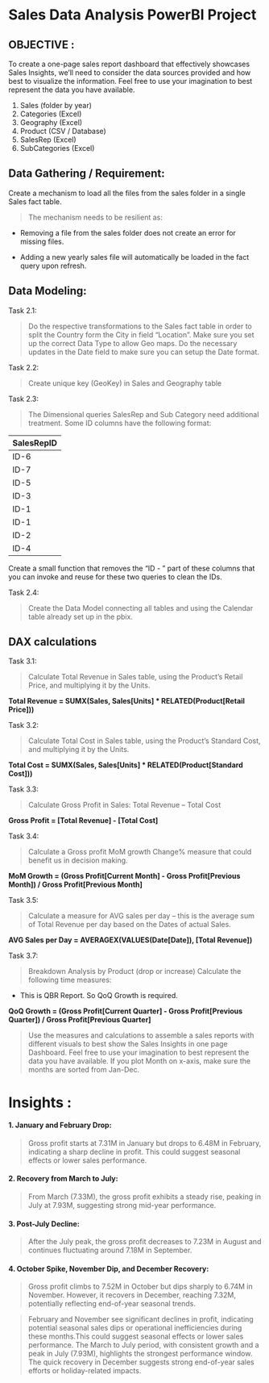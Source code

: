 # Sales Data Analysis PowerBI Project

## OBJECTIVE :

To create a one-page sales report dashboard that effectively showcases Sales Insights, we’ll need to consider the data sources provided and how best to visualize the information. Feel free to use your imagination to best represent the data you have available.

1.	Sales (folder by year)
2.	Categories (Excel)
3.	Geography (Excel)
4.	Product (CSV / Database)
5.	SalesRep (Excel)
6.	SubCategories (Excel)

## Data Gathering / Requirement:

Create a mechanism to load all the files from the sales folder in a single Sales fact table.

> The mechanism needs to be resilient as:

 - Removing a file from the sales folder does not create an error for missing files.
 
 - Adding a new yearly sales file will automatically be loaded in the fact query upon refresh.

## Data Modeling: 
Task 2.1: 
> Do the respective transformations to the Sales fact table in order to split the Country form the City in field “Location”. Make sure you set up the correct Data Type to allow Geo maps.
Do the necessary updates in the Date field to make sure you can setup the Date format.

Task 2.2: 
> Create unique key (GeoKey) in Sales and Geography table

Task 2.3:
> The Dimensional queries SalesRep and Sub Category need additional treatment. Some ID columns have the following format:

| SalesRepID  |
| :---------- | 
| ID-6        | 
| ID-7        |
| ID-5        |        
| ID-3        | 
| ID-1        | 
| ID-1        |
| ID-2        |
| ID-4        |

Create a small function that removes the “ID - ” part of these columns that you can invoke and reuse for these two queries to clean the IDs.

Task 2.4: 
> Create the Data Model connecting all tables and using the Calendar table already set up in the pbix.

## DAX calculations

Task 3.1:
> Calculate Total Revenue in Sales table, using the Product’s Retail Price, and multiplying it by the Units.

**Total Revenue = SUMX(Sales, Sales[Units] * RELATED(Product[Retail Price]))**

Task 3.2:
> Calculate Total Cost in Sales table, using the Product’s Standard Cost, and multiplying it by the Units.

**Total Cost = SUMX(Sales, Sales[Units] * RELATED(Product[Standard Cost]))**

Task 3.3:
> Calculate Gross Profit in Sales: Total Revenue – Total Cost

**Gross Profit = [Total Revenue] - [Total Cost]**

Task 3.4:
> Calculate a Gross profit MoM growth Change% measure that could benefit us in decision making.

**MoM Growth = (Gross Profit[Current Month] - Gross Profit[Previous Month]) / Gross Profit[Previous Month]**

Task 3.5:
> Calculate a measure for AVG sales per day – this is the average sum of Total Revenue per day based on the Dates of actual Sales.

**AVG Sales per Day = AVERAGEX(VALUES(Date[Date]), [Total Revenue])**

Task 3.7: 
> Breakdown Analysis by Product (drop or increase)
Calculate the following time measures:
-	This is QBR Report. So QoQ Growth is required.

**QoQ Growth = (Gross Profit[Current Quarter] - Gross Profit[Previous Quarter]) / Gross Profit[Previous Quarter]**

>	Use the measures and calculations to assemble a sales reports with different visuals to best show the Sales Insights in one page Dashboard. Feel free to use your imagination to best represent the data you have available.
If you plot Month on x-axis, make sure the months are sorted from Jan-Dec.


# Insights :

#### 1.	January and February Drop:
> Gross profit starts at 7.31M in January but drops to 6.48M in February, indicating a sharp decline in profit. This could suggest seasonal effects or lower sales performance.
#### 2.	Recovery from March to July:
> From March (7.33M), the gross profit exhibits a steady rise, peaking in July at 7.93M, suggesting strong mid-year performance.
#### 3.	Post-July Decline:
> After the July peak, the gross profit decreases to 7.23M in August and continues fluctuating around 7.18M in September.
#### 4.	October Spike, November Dip, and December Recovery:
> Gross profit climbs to 7.52M in October but dips sharply to 6.74M in November. However, it recovers in December, reaching 7.32M, potentially reflecting end-of-year seasonal trends.



> February and November see significant declines in profit, indicating potential seasonal sales dips or operational inefficiencies during these months.This could suggest seasonal effects or lower sales performance.
> The March to July period, with consistent growth and a peak in July (7.93M), highlights the strongest performance window.
> The quick recovery in December suggests strong end-of-year sales efforts or holiday-related impacts.

